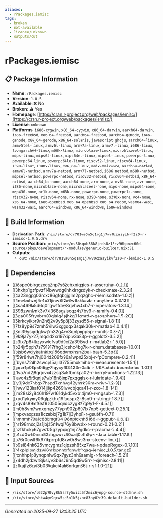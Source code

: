 ```yaml
---
aliases:
  - rPackages.iemisc
tags:
  - broken
  - not-available
  - license/unknown
  - outputs/out
---
```


# rPackages.iemisc

## 📋 Package Information

- **Name**: `rPackages.iemisc`
- **Version**: `1.0.5`
- **Available**: ❌ No
- **Broken**: ⚠️ Yes
- **Homepage**: [https://cran.r-project.org/web/packages/iemisc/](https://cran.r-project.org/web/packages/iemisc/)
- **License**: `unknown`
- **Platforms**: `i686-cygwin`, `x86_64-cygwin`, `x86_64-darwin`, `aarch64-darwin`, `i686-freebsd`, `x86_64-freebsd`, `aarch64-freebsd`, `aarch64-genode`, `i686-genode`, `x86_64-genode`, `x86_64-solaris`, `javascript-ghcjs`, `aarch64-linux`, `armv5tel-linux`, `armv6l-linux`, `armv7a-linux`, `armv7l-linux`, `i686-linux`, `loongarch64-linux`, `m68k-linux`, `microblaze-linux`, `microblazeel-linux`, `mips-linux`, `mips64-linux`, `mips64el-linux`, `mipsel-linux`, `powerpc-linux`, `powerpc64-linux`, `powerpc64le-linux`, `riscv32-linux`, `riscv64-linux`, `s390-linux`, `s390x-linux`, `x86_64-linux`, `mmix-mmixware`, `aarch64-netbsd`, `armv6l-netbsd`, `armv7a-netbsd`, `armv7l-netbsd`, `i686-netbsd`, `m68k-netbsd`, `mipsel-netbsd`, `powerpc-netbsd`, `riscv32-netbsd`, `riscv64-netbsd`, `x86_64-netbsd`, `aarch64_be-none`, `aarch64-none`, `arm-none`, `armv6l-none`, `avr-none`, `i686-none`, `microblaze-none`, `microblazeel-none`, `mips-none`, `mips64-none`, `msp430-none`, `or1k-none`, `m68k-none`, `powerpc-none`, `powerpcle-none`, `riscv32-none`, `riscv64-none`, `rx-none`, `s390-none`, `s390x-none`, `vc4-none`, `x86_64-none`, `i686-openbsd`, `x86_64-openbsd`, `x86_64-redox`, `wasm64-wasi`, `wasm32-wasi`, `aarch64-windows`, `x86_64-windows`, `i686-windows`

## 🔧 Build Information

- **Derivation Path**: `/nix/store/dr781va0n5q1mg1j7wv0czasyikvf2z0-r-iemisc-1.0.5.drv`
- **Source Position**: `/nix/store/ns30sqxb36k8jrds8z18rv96bpnwc60d-source/pkgs/development/r-modules/generic-builder.nix:81`
- **Outputs**:
  - `out`:  `/nix/store/dr781va0n5q1mg1j7wv0czasyikvf2z0-r-iemisc-1.0.5`

## 🔗 Dependencies

- [[18spc0b1rgczxcg2np7s62chxnlqqlcs-r-assertthat-0.2.1]]
- [[3hxhp1gzfpvzf14bwwdg6hhxlrrgzdyk-r-checkmate-2.3.2]]
- [[4a23ngpg03rcxz86gfqbgjglm2pqzghc-r-iemiscdata-1.0.2]]
- [[4mvbxhznj4r4c31jinw8f2x6w6xhkazb-r-anytime-0.3.12]]
- [[4sa469la5d6q0lfgw1fdvy8rjvhw4xb7-r-roperators-1.3.14]]
- [[698zwnlvnk3v7xi368sgziscqz4s7bv9-r-ramify-0.4.0]]
- [[6ga005fsysbrn83qlalq4pjhkg31cmrd-r-geosphere-1.5-20]]
- [[6krkcyikpr9n2h6j2v9y5p8j33zyzd55-r-signal-1.8-1]]
- [[7fz8yp9d7zmh5vilw3xggqqx3sqak30k-r-matlab-1.0.4.1]]
- [[8ni39ysqrdgkwj1m32q4vv3qnlpnpp5p-r-units-0.8-7]]
- [[9k9ja7yk27jmqdld2xrl97xipiv3a83p-r-ggplot2-3.5.2]]
- [[a3ix7p84lkzyxwfcfva9d0ci2a39l5yd-r-matlab2r-1.5.0]]
- [[b24jr5pph7s791917fhg3jicshc4bg7k-r-chem.databases-1.0.0]]
- [[bjsb6wdjykafnkixq156qdvmxhsm2bai-bash-5.3p3]]
- [[f59r84ws7hj004d209fx96a1wpn25xbj-r-fpCompare-0.2.4]]
- [[fbyns72dh2swcp15ajll37755mxkmihb-r-measurements-1.5.1]]
- [[gqzr1p06px9i5gy7lqysyf63423m0alb-r-USA.state.boundaries-1.0.1]]
- [[i1va7nd2j8qrjcvx4zzsq3a5fbmkpa02-r-berryFunctions-1.22.13]]
- [[iavc4z5r8qnjs7wb18n8jnp7pxqgglsx-r-lubridate-1.9.4]]
- [[iy3j9dx7hbgx7hppd7xnhvg42ymrk39m-r-rivr-1.2-3]]
- [[jhwv123haf014jj8p4269lwvcbjqqa41-r-zoo-1.8-14]]
- [[jm28si2y846h197w161dykd5vxb14jm0-r-mgsub-1.7.3]]
- [[kpd1ykymy06qlpzkhx19faqspx2h8sn0-r-stringi-1.8.7]]
- [[kqv4s89mf6sf9z0505qndczyg827g9y1-R-4.5.1]]
- [[m0h8vm7wnxqmzy77yph902p607lx7np5-gettext-0.25.1]]
- [[mpxvaxpzss1lcznbixj7g1b7ij3yhpi1-r-gsubfn-0.7]]
- [[nmnmh79a1c88bmgf04198nplckhh5166-r-ggpubr-0.6.1]]
- [[nr198rndcj2s1jbj25n1wqi76y8bwxlx-r-round-0.21-0.2]]
- [[nzfkhckp67gvs1z5gzypqxg1nj77gdkc-r-pracma-2.4.4]]
- [[p1zd0wh0nsn83khgxwrv80xaij0bfh9p-r-data.table-1.17.8]]
- [[p76r0cwlf6k97ibprrpfd8xw0r8wc3nx-stdenv-linux]]
- [[p9si84hb625vmcygmz1qjpzsh85xz7wa-r-qdapRegex-0.7.10]]
- [[r4xplplpmjdzwi6m1xpnmxfqnwbfrqaq-iemisc_1.0.5.tar.gz]]
- [[rcnhhp1p8ynqpn1w9qx7gyz3nh9aamlg-r-foreach-1.5.2]]
- [[x4dh2jdzwr8jksiyv3b6s26n5qd9w5rr-r-sjmisc-2.8.11]]
- [[zfkajfz6xyi3b035qkci4ah6nrlqm86j-r-sf-1.0-21]]

## 📁 Input Sources

- `/nix/store/l622p70vy8k5sh7y5wizi5f2mic6ynpg-source-stdenv.sh`
- `/nix/store/shkw4qm9qcw5sc5n1k5jznc83ny02r39-default-builder.sh`

---
*Generated on 2025-09-27 13:03:25 UTC*
